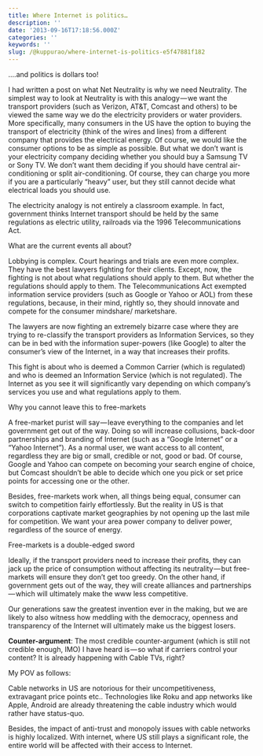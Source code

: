 ```yaml
---
title: Where Internet is politics…
description: ''
date: '2013-09-16T17:18:56.000Z'
categories: ''
keywords: ''
slug: /@kuppurao/where-internet-is-politics-e5f47881f182
---
```


….and politics is dollars too!

I had written a post on what Net Neutrality is why we need Neutrality. The simplest way to look at Neutrality is with this analogy — we want the transport providers (such as Verizon, AT&T, Comcast and others) to be viewed the same way we do the electricity providers or water providers. More specifically, many consumers in the US have the option to buying the transport of electricity (think of the wires and lines) from a different company that provides the electrical energy. Of course, we would like the consumer options to be as simple as possible. But what we don’t want is your electricity company deciding whether you should buy a Samsung TV or Sony TV. We don’t want them deciding if you should have central air-conditioning or split air-conditioning. Of course, they can charge you more if you are a particularly “heavy” user, but they still cannot decide what electrical loads you should use.

The electricity analogy is not entirely a classroom example. In fact, government thinks Internet transport should be held by the same regulations as electric utility, railroads via the 1996 Telecommunications Act.

What are the current events all about?

Lobbying is complex. Court hearings and trials are even more complex. They have the best lawyers fighting for their clients. Except, now, the fighting is not about what regulations should apply to them. But whether the regulations should apply to them. The Telecommunications Act exempted information service providers (such as Google or Yahoo or AOL) from these regulations, because, in their mind, rightly so, they should innovate and compete for the consumer mindshare/ marketshare.

The lawyers are now fighting an extremely bizarre case where they are trying to re-classify the transport providers as Information Services, so they can be in bed with the information super-powers (like Google) to alter the consumer’s view of the Internet, in a way that increases their profits.

This fight is about who is deemed a Common Carrier (which is regulated) and who is deemed an Information Service (which is not regulated). The Internet as you see it will significantly vary depending on which company’s services you use and what regulations apply to them.

Why you cannot leave this to free-markets

A free-market purist will say — leave everything to the companies and let government get out of the way. Doing so will increase collusions, back-door partnerships and branding of Internet (such as a “Google Internet” or a “Yahoo Internet”). As a normal user, we want access to all content, regardless they are big or small, credible or not, good or bad. Of course, Google and Yahoo can compete on becoming your search engine of choice, but Comcast shouldn’t be able to decide which one you pick or set price points for accessing one or the other.

Besides, free-markets work when, all things being equal, consumer can switch to competition fairly effortlessly. But the reality in US is that corporations captivate market geographies by not opening up the last mile for competition. We want your area power company to deliver power, regardless of the source of energy.

Free-markets is a double-edged sword

Ideally, if the transport providers need to increase their profits, they can jack up the price of consumption without affecting its neutrality — but free-markets will ensure they don’t get too greedy. On the other hand, if government gets out of the way, they will create alliances and partnerships — which will ultimately make the www less competitive.

Our generations saw the greatest invention ever in the making, but we are likely to also witness how meddling with the democracy, openness and transparency of the Internet will ultimately make us the biggest losers.

**Counter-argument**: The most credible counter-argument (which is still not credible enough, IMO) I have heard is — so what if carriers control your content? It is already happening with Cable TVs, right?

My POV as follows:

Cable networks in US are notorious for their uncompetitiveness, extravagant price points etc.. Technologies like Roku and app networks like Apple, Android are already threatening the cable industry which would rather have status-quo.

Besides, the impact of anti-trust and monopoly issues with cable networks is highly localized. With internet, where US still plays a significant role, the entire world will be affected with their access to Internet.